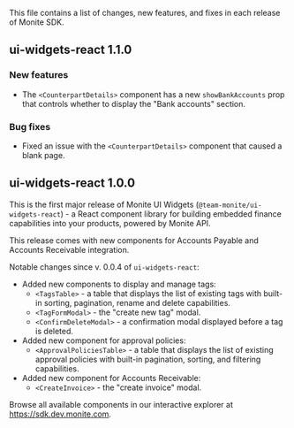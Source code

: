 This file contains a list of changes, new features, and fixes in each release of Monite SDK.

## ui-widgets-react 1.1.0
### New features
* The `<CounterpartDetails>` component has a new `showBankAccounts` prop that controls whether to display the "Bank accounts" section.

### Bug fixes
* Fixed an issue with the `<CounterpartDetails>` component that caused a blank page.

## ui-widgets-react 1.0.0

This is the first major release of Monite UI Widgets (`@team-monite/ui-widgets-react`) - a React component library for building embedded finance capabilities into your products, powered by Monite API.

This release comes with new components for Accounts Payable and Accounts Receivable integration.

Notable changes since v. 0.0.4 of `ui-widgets-react`:

* Added new components to display and manage tags:
    * `<TagsTable>` - a table that displays the list of existing tags with built-in sorting, pagination, rename and delete capabilities.
    * `<TagFormModal>` - the "create new tag" modal.
    * `<ConfirmDeleteModal>` - a confirmation modal displayed before a tag is deleted.
* Added new component for approval policies:
    * `<ApprovalPoliciesTable>` - a table that displays the list of existing approval policies with built-in pagination, sorting, and filtering capabilities.
* Added new component for Accounts Receivable:
    * `<CreateInvoice>` - the "create invoice" modal.

Browse all available components in our interactive explorer at https://sdk.dev.monite.com.